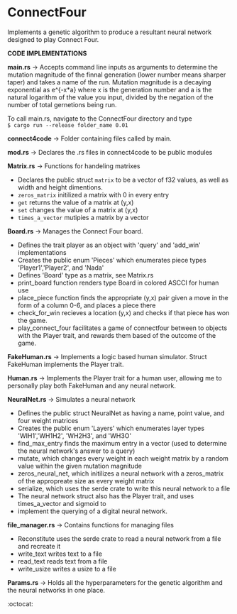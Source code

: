 # ConnectFour
Implements a genetic algorithm to produce a resultant neural network designed to play Connect Four.
















**CODE IMPLEMENTATIONS**


**main.rs** -> Accepts command line inputs as arguments to determine the mutation magnitude of the finnal generation 
	   (lower number means sharper taper) and takes a name of the run. Mutation magnitude is a decaying exponential 
	   as e^{-x*a} where x is the generation number and a is the natural logarithm of the value you input, 
	   divided by the negation of the number of total gernetions being run. 

To call main.rs, navigate to the ConnectFour directory and type  
`$ cargo run --release folder_name 0.01`

**connect4code** -> Folder containing files called by main.
 
**mod.rs** -> Declares the .rs files in connect4code to be public modules

**Matrix.rs** -> Functions for handeling matrixes
* Declares the public struct `matrix` to be a vector of f32 values, as well as width and height dimentions.
* `zeros_matrix` initilized a matrix with 0 in every entry
* `get` returns the value of a matrix at (y,x) 
* `set` changes the value of a matrix at (y,x)
* `times_a_vector` mutipies a matrix by a vector
		
**Board.rs** -> Manages the Connect Four board.
* Defines the trait player as an object with 'query' and 'add_win' implementations
* Creates the public enum 'Pieces' which enumerates piece types 'Player1','Player2', and 'Nada'
* Defines 'Board' type as a matrix, see Matrix.rs
* print_board function renders type Board in colored ASCCI for human use
* place_piece function finds the appropriate (y,x) pair given a move in the form of a column 0-6, and places a piece there
* check_for_win recieves a location (y,x) and checks if that piece has won the game.
* play_connect_four facilitates a game of connectfour between to objects with the Player trait, and rewards them based of the outcome of the game.

**FakeHuman.rs** -> Implements a logic based human simulator. Struct FakeHuman implements the Player trait.

**Human.rs** -> Implements the Player trait for a human user, allowing me to personally play both FakeHuman 
						and any neural network.

**NeuralNet.rs** -> Simulates a neural network 
* Defines the public struct NeuralNet as having a name, point value, and four weight matrices
* Creates the public enum 'Layers' which enumerates layer types 'WIH1','WH1H2', 'WH2H3', and 'WH3O'
* find_max_entry finds the maximum entry in a vector (used to determine the neural network's answer to a query)
* mutate, which changes every weight in each weight matrix by a random value within the given mutation magnitude
* zeros_neural_net, which initilizes a neural network with a zeros_matrix of the appropreate size as every weight matrix
* serialize, which uses the serde crate to write this neural network to a file
* The neural network struct also has the Player trait, and uses times_a_vector and sigmoid to 
* implement the querying of a digital neural network.


**file_manager.rs** -> Contains functions for managing files				
* Reconstitute uses the serde crate to read a neural network from a file and recreate it
* write_text writes text to a file
* read_text reads text from a file
* write_usize writes a usize to a file
					 
					 
**Params.rs** -> Holds all the hyperparameters for the genetic algorithm and the neural networks in one place.

:octocat: 
